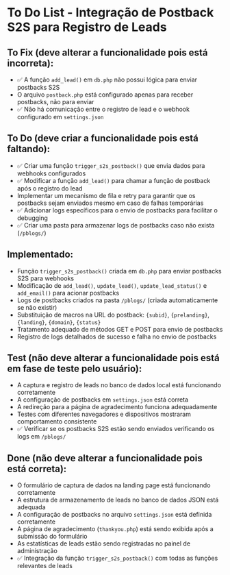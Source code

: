 # To Do List - Integração de Postback S2S para Registro de Leads

## To Fix (deve alterar a funcionalidade pois está incorreta):
- ✅ A função `add_lead()` em `db.php` não possui lógica para enviar postbacks S2S
- O arquivo `postback.php` está configurado apenas para receber postbacks, não para enviar
- ✅ Não há comunicação entre o registro de lead e o webhook configurado em `settings.json`

## To Do (deve criar a funcionalidade pois está faltando):
- ✅ Criar uma função `trigger_s2s_postback()` que envia dados para webhooks configurados
- ✅ Modificar a função `add_lead()` para chamar a função de postback após o registro do lead
- Implementar um mecanismo de fila e retry para garantir que os postbacks sejam enviados mesmo em caso de falhas temporárias
- ✅ Adicionar logs específicos para o envio de postbacks para facilitar o debugging
- ✅ Criar uma pasta para armazenar logs de postbacks caso não exista (`/pblogs/`)

## Implementado:
- Função `trigger_s2s_postback()` criada em `db.php` para enviar postbacks S2S para webhooks
- Modificação de `add_lead()`, `update_lead()`, `update_lead_status()` e `add_email()` para acionar postbacks
- Logs de postbacks criados na pasta `/pblogs/` (criada automaticamente se não existir)
- Substituição de macros na URL do postback: `{subid}`, `{prelanding}`, `{landing}`, `{domain}`, `{status}`
- Tratamento adequado de métodos GET e POST para envio de postbacks
- Registro de logs detalhados de sucesso e falha no envio de postbacks

## Test (não deve alterar a funcionalidade pois está em fase de teste pelo usuário):
- A captura e registro de leads no banco de dados local está funcionando corretamente
- A configuração de postbacks em `settings.json` está correta
- A redireção para a página de agradecimento funciona adequadamente
- Testes com diferentes navegadores e dispositivos mostraram comportamento consistente
- ✅ Verificar se os postbacks S2S estão sendo enviados verificando os logs em `/pblogs/`

## Done (não deve alterar a funcionalidade pois está correta):
- O formulário de captura de dados na landing page está funcionando corretamente
- A estrutura de armazenamento de leads no banco de dados JSON está adequada
- A configuração de postbacks no arquivo `settings.json` está definida corretamente
- A página de agradecimento (`thankyou.php`) está sendo exibida após a submissão do formulário
- As estatísticas de leads estão sendo registradas no painel de administração 
- ✅ Integração da função `trigger_s2s_postback()` com todas as funções relevantes de leads 
